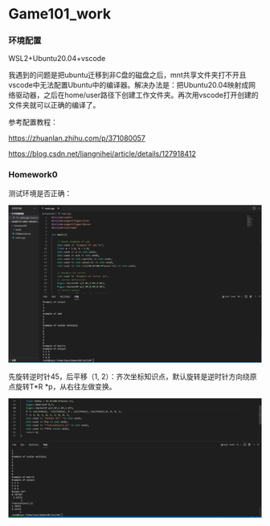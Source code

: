 # Game101_work
### 环境配置

WSL2+Ubuntu20.04+vscode

我遇到的问题是把ubuntu迁移到非C盘的磁盘之后，mnt共享文件夹打不开且vscode中无法配置Ubuntu中的编译器。解决办法是：把Ubuntu20.04映射成网络驱动器，之后在home/user路径下创建工作文件夹。再次用vscode打开创建的文件夹就可以正确的编译了。

参考配置教程：

https://zhuanlan.zhihu.com/p/371080057

https://blog.csdn.net/liangnihei/article/details/127918412



### Homework0

测试环境是否正确：

![output](Recordings/homework0.png)

先旋转逆时针45，后平移（1, 2）：齐次坐标知识点，默认旋转是逆时针方向绕原点旋转T*R *p，从右往左做变换。

![](Recordings/RT.png)